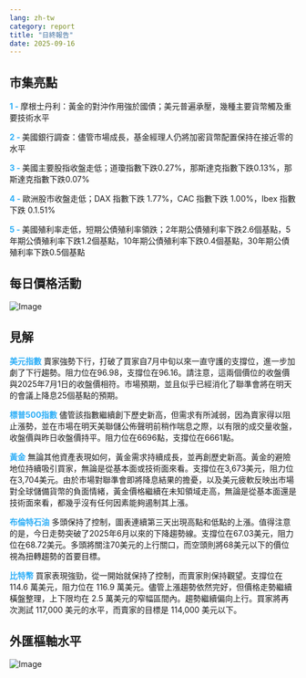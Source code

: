 ```yaml
---
lang: zh-tw
category: report
title: "日終報告"
date: 2025-09-16
---
```



<h2>市集亮點</h2>
<strong style="color: #2caef7;">1 - </strong> 摩根士丹利：黃金的對沖作用強於國債；美元普遍承壓，幾種主要貨幣觸及重要技術水平

<strong style="color: #2caef7;">2 - </strong> 美國銀行調查：儘管市場成長，基金經理人仍將加密貨幣配置保持在接近零的水平

<strong style="color: #2caef7;">3 - </strong> 美國主要股指收盤走低；道瓊指數下跌0.27%，那斯達克指數下跌0.13%，那斯達克指數下跌0.07%

<strong style="color: #2caef7;">4 - </strong> 歐洲股市收盤走低；DAX 指數下跌 1.77%，CAC 指數下跌 1.00%，Ibex 指數下跌 0.1.51%

<strong style="color: #2caef7;">5 - </strong> 美國殖利率走低，短期公債殖利率領跌；2年期公債殖利率下跌2.6個基點，5年期公債殖利率下跌1.2個基點，10年期公債殖利率下跌0.4個基點，30年期公債殖利率下跌0.5個基點



<h2>每日價格活動</h2>
<img src="https://markleighedu.github.io/img/Sep-2025/16-Sep-2025/price.jpg" alt="Image"/>

<h2>見解</h2>
<strong style="color: #2caef7;">美元指數</strong> 賣家強勢下行，打破了買家自7月中旬以來一直守護的支撐位，進一步加劇了下行趨勢。阻力位在96.98，支撐位在96.16。請注意，這兩個價位的收盤價與2025年7月1日的收盤價相符。市場預期，並且似乎已經消化了聯準會將在明天的會議上降息25個基點的預期。

<strong style="color: #2caef7;">標普500指數</strong> 儘管該指數繼續創下歷史新高，但需求有所減弱，因為賣家得以阻止漲勢，並在市場在明天美聯儲公佈聲明前稍作喘息之際，以有限的成交量收盤，收盤價與昨日收盤價持平。阻力位在6696點，支撐位在6661點。

<strong style="color: #2caef7;">黃金</strong> 無論其他資產表現如何，黃金需求持續成長，並再創歷史新高。黃金的避險地位持續吸引買家，無論是從基本面或技術面來看。支撐位在3,673美元，阻力位在3,704美元。由於市場對聯準會即將降息結果的擔憂，以及美元疲軟反映出市場對全球儲備貨幣的負面情緒，黃金價格繼續在未知領域走高，無論是從基本面還是技術面來看，都幾乎沒有任何因素能夠遏制其上漲。

<strong style="color: #2caef7;">布倫特石油</strong> 多頭保持了控制，圖表連續第三天出現高點和低點的上漲。值得注意的是，今日走勢突破了2025年6月以來的下降趨勢線。支撐位在67.03美元，阻力位在68.72美元。多頭將關注70美元的上行關口，而空頭則將68美元以下的價位視為扭轉趨勢的首要目標。

<strong style="color: #2caef7;">比特幣</strong> 買家表現強勁，從一開始就保持了控制，而賣家則保持觀望。支撐位在 114.6 萬美元，阻力位在 116.9 萬美元。儘管上漲趨勢依然完好，但價格走勢繼續橫盤整理，上下限均在 2.5 萬美元的窄幅區間內。趨勢繼續偏向上行。買家將再次測試 117,000 美元的水平，而賣家的目標是 114,000 美元以下。



<h2>外匯樞軸水平</h2>
<img src="https://markleighedu.github.io/img/Sep-2025/16-Sep-2025/pivot.jpg" alt="Image"/>